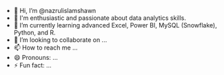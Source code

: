 - 👋 Hi, I’m @nazrulislamshawn
- 👀 I'm enthusiastic and passionate about data analytics skills.
- 🌱 I’m currently learning advanced Excel, Power BI, MySQL (Snowflake), Python, and R.
- 💞️ I’m looking to collaborate on ...
- 📫 How to reach me ...
- 😄 Pronouns: ...
- ⚡ Fun fact: ...

<!---
nazrulislamshawn/nazrulislamshawn is a ✨ special ✨ repository because its `README.md` (this file) appears on your GitHub profile.
You can click the Preview link to take a look at your changes.
--->
